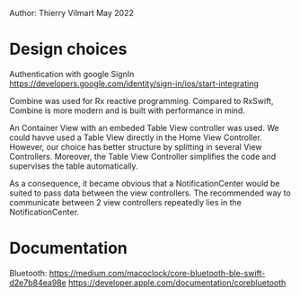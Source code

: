 Author:
Thierry Vilmart
May 2022

# Design choices

Authentication with google SignIn
https://developers.google.com/identity/sign-in/ios/start-integrating

Combine was used for Rx reactive programming. Compared to RxSwift,
Combine is more modern and is built with performance in mind.

An Container View with an embeded Table View controller was used.
We could havve used a Table View directly in the Home View Controller.
However, our choice has better structure by splitting in several View Controllers.
Moreover, the Table View Controller simplifies the code and supervises
the table automatically.

As a consequence, it became obvious that a NotificationCenter would be suited to pass
data between the view controllers.
The recommended way to communicate between 2 view controllers repeatedly lies in
the NotificationCenter.

# Documentation

Bluetooth:
https://medium.com/macoclock/core-bluetooth-ble-swift-d2e7b84ea98e
https://developer.apple.com/documentation/corebluetooth

